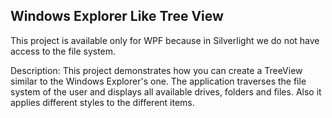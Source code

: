 ## Windows Explorer Like Tree View
This project is available only for WPF because in Silverlight we do not have access to the file system.

Description:
This project demonstrates how you can create a TreeView similar to the Windows Explorer's one. The application traverses the file system of the user and displays all available drives, folders and files. Also it applies different styles to the different items.

[//]: <keywords: loadondemand, databinding, mvvm >